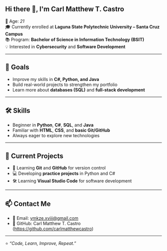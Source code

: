 ## Hi there 👋, I'm Carl Matthew T. Castro

🎂 Age: *21*  
🎓 Currently enrolled at **Laguna State Polytechnic University – Santa Cruz Campus**  
📚 Program: **Bachelor of Science in Information Technology (BSIT)**  
💡 Interested in **Cybersecurity** and **Software Development**
  
---
## 🎯 Goals  
- Improve my skills in **C#, Python, and Java**  
- Build real-world projects to strengthen my portfolio  
- Learn more about **databases (SQL)** and **full-stack development**  

---
## 🛠 Skills  
- Beginner in **Python**, **C#**, **SQL**, and **Java**  
- Familiar with **HTML**, **CSS**, and **basic Git/GitHub**  
- Always eager to explore new technologies
  
--- 
## 📌 Current Projects  
- 📖 Learning **Git** and **GitHub** for version control  
- 💻 Developing **practice projects** in Python and C#  
- 🛠 Learning **Visual Studio Code** for software development
  
---
## 📫 Contact Me  
- 📧 Email: ymkze.xviii@gmail.com 
- 🐙 GitHub: Carl Matthew T. Castro (https://github.com/carlmatthewcastro)  

---
⭐ *“Code, Learn, Improve, Repeat.”*  
